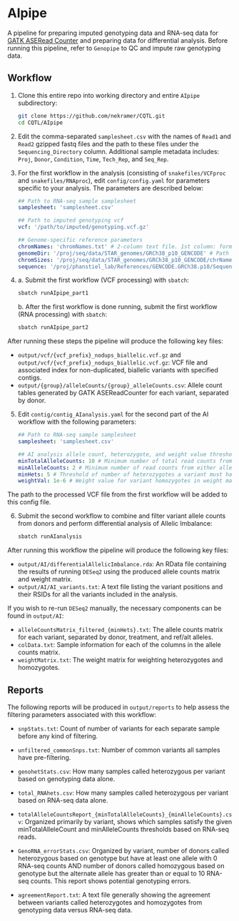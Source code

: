 # AIpipe

A pipeline for preparing imputed genotyping data and RNA-seq data for 
[GATK ASERead Counter](https://gatk.broadinstitute.org/hc/en-us/articles/360037428291-ASEReadCounter) and preparing data for 
differential analysis.
Before running this pipeline, refer to `Genopipe` to QC and impute raw
genotyping data.

## Workflow

1. Clone this entire repo into working directory and entire `AIpipe` subdirectory:

    ```bash
    git clone https://github.com/nekramer/CQTL.git
    cd CQTL/AIpipe
    ```

2. Edit the comma-separated `samplesheet.csv` with the names of `Read1` and `Read2` gzipped fastq files and the path to these files
under the `Sequencing_Directory` column. Additional sample metadata includes: `Proj`, `Donor`, `Condition`, `Time`, `Tech_Rep`, and `Seq_Rep`.

3. For the first workflow in the analysis (consisting of `snakefiles/VCFproc` and `snakefiles/RNAproc`), edit `config/config.yaml` for
parameters specific to your analysis. The parameters are described below:

    ```yaml
    ## Path to RNA-seq sample samplesheet
    samplesheet: 'samplesheet.csv'

    ## Path to imputed genotyping vcf
    vcf: '/path/to/imputed/genotyping.vcf.gz'

    ## Genome-specific reference parameters
    chromNames: 'chromNames.txt' # 2-column text file. 1st column: format of chromosome names in vcf file, 2nd column: required format of chromosome names for compatibility with sequencing contigs.
    genomeDir: '/proj/seq/data/STAR_genomes/GRCh38_p10_GENCODE' # Path to folder of STAR genome for alignment.
    chromSizes: '/proj/seq/data/STAR_genomes/GRCh38_p10_GENCODE/chrNameLength.txt' # Path to file of chromosome names and lengths.
    sequence: '/proj/phanstiel_lab/References/GENCODE.GRCh38.p10/Sequence/GRCh38.p10.genome.fa.gz' # Path to reference sequence gzipped fasta file. The associated sequence dictionary must be in the same directory as this file.
    ```

4. 
    a. Submit the first workflow (VCF processing) with `sbatch`:
    
    ```bash
    sbatch runAIpipe_part1
    ```
    
    b. After the first workflow is done running, submit the first workflow (RNA processing) with `sbatch`:

    ```bash
    sbatch runAIpipe_part2
    ```

After running these steps the pipeline will produce the following key files:
- `output/vcf/{vcf_prefix}_nodups_biallelic.vcf.gz` and `output/vcf/{vcf_prefix}_nodups_biallelic.vcf.gz`: VCF file and associated index for non-duplicated, biallelic variants with specified contigs.
- `output/{group}/alleleCounts/{group}_alleleCounts.csv`: Allele count tables generated by GATK ASEReadCounter for each variant, separated by donor.

5. Edit `contig/contig_AIanalysis.yaml` for the second part of the AI workflow with the following parameters:

    ```yaml
    ## Path to RNA-seq sample samplesheet 
    samplesheet: 'samplesheet.csv'

    ## AI analysis allele count, heterozygote, and weight value thresholds
    minTotalAlleleCounts: 10 # Minimum number of total read counts from both alleles of a variant to consider a donor as a heterozygote from RNA.
    minAlleleCounts: 2 # Minimum number of read counts from either allele of a variant to consider a donor as a heterozygote from RNA.
    minHets: 5 # Threshold of number of heterozygotes a variant must have to remain in the analysis.
    weightVal: 1e-6 # Weight value for variant homozygotes in weight matrix for differential analysis.
    ```
The path to the processed VCF file from the first workflow will be added to this config file.    
    
6. Submit the second workflow to combine and filter variant allele counts from donors and perform differential analysis of Allelic Imbalance:

    ```bash
    sbatch runAIanalysis
    ```
After running this workflow the pipeline will produce the following key files:

- `output/AI/differentialAllelicImbalance.rda`: An RData file containing the results of running `DESeq2` using the produced allele counts matrix and weight matrix.
- `output/AI/AI_variants.txt`: A text file listing the variant positions and their 
RSIDs for all the variants included in the analysis.

If you wish to re-run `DESeq2` manually, the necessary components can be found in `output/AI`:
- `alleleCountsMatrix_filtered_{minHets}.txt`: The allele counts matrix for each variant, separated by donor, treatment, and ref/alt alleles.
- `colData.txt`: Sample information for each of the columns in the allele counts matrix.
- `weightMatrix.txt`: The weight matrix for weighting heterozygotes and homozygotes.

## Reports

The following reports will be produced in `output/reports` to help assess the filtering parameters 
associated with this workflow:

- `snpStats.txt`: Count of number of variants for each separate sample before any kind of filtering. 

- `unfiltered_commonSnps.txt`: Number of common variants all samples have pre-filtering.

- `genohetStats.csv`: How many samples called heterozygous per variant based on 
genotyping data alone.

- `total_RNAhets.csv`: How many samples called heterozygous per variant based on 
RNA-seq data alone.

- `totalAlleleCountsReport_{minTotalAlleleCounts}_{minAlleleCounts}.csv`: Organized primarily by variant,
shows which samples satisfy the given minTotalAlleleCount and minAlleleCounts thresholds based on RNA-seq reads. 

- `GenoRNA_errorStats.csv`: Organized by variant, number of donors called heterozygous based on genotype but have at least one allele with 0 RNA-seq counts AND 
number of donors called homozygous based on genotype but the alternate allele has
greater than or equal to 10 RNA-seq counts. This report shows potential genotyping errors.

- `agreementReport.txt`: A text file generally showing the agreement between variants called heterozygotes and homozygotes from genotyping data versus RNA-seq data.